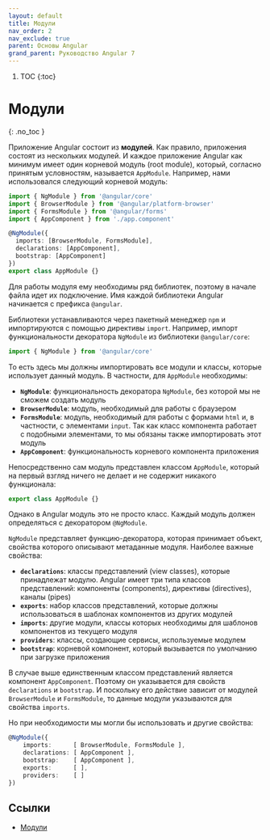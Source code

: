 ```yaml
---
layout: default
title: Модули
nav_order: 2
nav_exclude: true
parent: Основы Angular
grand_parent: Руководство Angular 7
---
```


<!-- prettier-ignore-start -->
1. TOC
{:toc}

# Модули
{: .no_toc }
<!-- prettier-ignore-end -->

Приложение Angular состоит из **модулей**. Как правило, приложения состоят из нескольких модулей. И каждое приложение Angular как минимум имеет один корневой модуль (root module), который, согласно принятым условностям, называется `AppModule`. Например, нами использовался следующий корневой модуль:

```typescript
import { NgModule } from '@angular/core'
import { BrowserModule } from '@angular/platform-browser'
import { FormsModule } from '@angular/forms'
import { AppComponent } from './app.component'

@NgModule({
  imports: [BrowserModule, FormsModule],
  declarations: [AppComponent],
  bootstrap: [AppComponent]
})
export class AppModule {}
```

Для работы модуля ему необходимы ряд библиотек, поэтому в начале файла идет их подключение. Имя каждой библиотеки Angular начинается с префикса `@angular`.

Библиотеки устанавливаются через пакетный менеджер `npm` и импортируются с помощью директивы `import`. Например, импорт функциональности декоратора `NgModule` из библиотеки `@angular/core`:

```typescript
import { NgModule } from '@angular/core'
```

То есть здесь мы должны импортировать все модули и классы, которые использует данный модуль. В частности, для `AppModule` необходимы:

- **`NgModule`**: функциональность декоратора `NgModule`, без которой мы не сможем создать модуль
- **`BrowserModule`**: модуль, необходимый для работы с браузером
- **`FormsModule`**: модуль, необходимый для работы с формами `html` и, в частности, с элементами `input`. Так как класс компонента работает с подобными элементами, то мы обязаны также импортировать этот модуль
- **`AppComponent`**: функциональность корневого компонента приложения

Непосредственно сам модуль представлен классом `AppModule`, который на первый взгляд ничего не делает и не содержит никакого функционала:

```typescript
export class AppModule {}
```

Однако в Angular модуль это не просто класс. Каждый модуль должен определяться с декоратором `@NgModule`.

`NgModule` представляет функцию-декоратора, которая принимает объект, свойства которого описывают метаданные модуля. Наиболее важные свойства:

- **`declarations`**: классы представлений (view classes), которые принадлежат модулю. Angular имеет три типа классов представлений: компоненты (components), директивы (directives), каналы (pipes)
- **`exports`**: набор классов представлений, которые должны использоваться в шаблонах компонентов из других модулей
- **`imports`**: другие модули, классы которых необходимы для шаблонов компонентов из текущего модуля
- **`providers`**: классы, создающие сервисы, используемые модулем
- **`bootstrap`**: корневой компонент, который вызывается по умолчанию при загрузке приложения

В случае выше единственным классом представлений является компонент `AppComponent`. Поэтому он указывается для свойств `declarations` и `bootstrap`. И поскольку его действие зависит от модулей `BrowserModule` и `FormsModule`, то данные модули указываются для свойства `imports`.

Но при необходимости мы могли бы использовать и другие свойства:

```typescript
@NgModule({
    imports:      [ BrowserModule, FormsModule ],
    declarations: [ AppComponent ],
    bootstrap:    [ AppComponent ],
    exports:      [ ],
    providers:    [ ]
})
```

## Ссылки

- [Модули](https://metanit.com/web/angular2/2.2.php)
